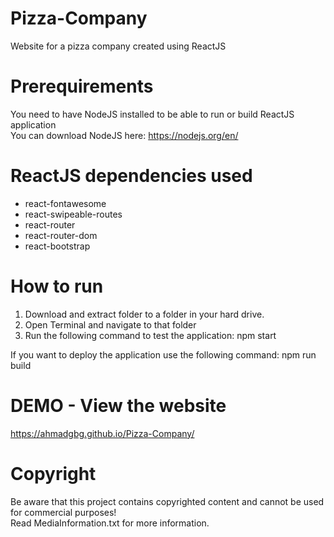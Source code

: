 # Pizza-Company
Website for a pizza company created using ReactJS


# Prerequirements
You need to have NodeJS installed to be able to run or build ReactJS application  
You can download NodeJS here: https://nodejs.org/en/  

# ReactJS dependencies used
* react-fontawesome  
* react-swipeable-routes
* react-router
* react-router-dom
* react-bootstrap


# How to run
1. Download and extract folder to a folder in your hard drive.
2. Open Terminal and navigate to that folder
3. Run the following command to test the application: npm start  

If you want to deploy the application use the following command: npm run build

# DEMO - View the website
https://ahmadgbg.github.io/Pizza-Company/


# Copyright
Be aware that this project contains copyrighted content and cannot be used for commercial purposes!  
Read MediaInformation.txt for more information.
